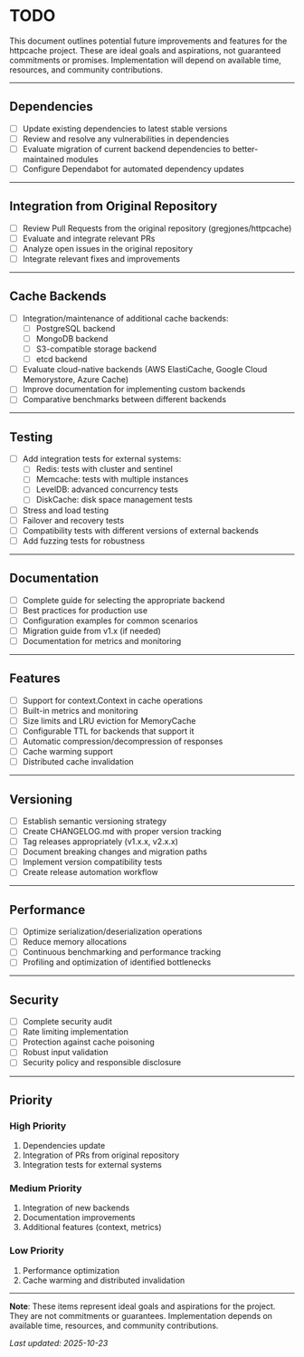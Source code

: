 # TODO

This document outlines potential future improvements and features for the httpcache project. These are ideal goals and aspirations, not guaranteed commitments or promises. Implementation will depend on available time, resources, and community contributions.

---

## Dependencies

- [ ] Update existing dependencies to latest stable versions
- [ ] Review and resolve any vulnerabilities in dependencies
- [ ] Evaluate migration of current backend dependencies to better-maintained modules
- [ ] Configure Dependabot for automated dependency updates

---

## Integration from Original Repository

- [ ] Review Pull Requests from the original repository (gregjones/httpcache)
- [ ] Evaluate and integrate relevant PRs
- [ ] Analyze open issues in the original repository
- [ ] Integrate relevant fixes and improvements

---

## Cache Backends

- [ ] Integration/maintenance of additional cache backends:
  - [ ] PostgreSQL backend
  - [ ] MongoDB backend
  - [ ] S3-compatible storage backend
  - [ ] etcd backend
- [ ] Evaluate cloud-native backends (AWS ElastiCache, Google Cloud Memorystore, Azure Cache)
- [ ] Improve documentation for implementing custom backends
- [ ] Comparative benchmarks between different backends

---

## Testing

- [ ] Add integration tests for external systems:
  - [ ] Redis: tests with cluster and sentinel
  - [ ] Memcache: tests with multiple instances
  - [ ] LevelDB: advanced concurrency tests
  - [ ] DiskCache: disk space management tests
- [ ] Stress and load testing
- [ ] Failover and recovery tests
- [ ] Compatibility tests with different versions of external backends
- [ ] Add fuzzing tests for robustness

---

## Documentation

- [ ] Complete guide for selecting the appropriate backend
- [ ] Best practices for production use
- [ ] Configuration examples for common scenarios
- [ ] Migration guide from v1.x (if needed)
- [ ] Documentation for metrics and monitoring

---

## Features

- [ ] Support for context.Context in cache operations
- [ ] Built-in metrics and monitoring
- [ ] Size limits and LRU eviction for MemoryCache
- [ ] Configurable TTL for backends that support it
- [ ] Automatic compression/decompression of responses
- [ ] Cache warming support
- [ ] Distributed cache invalidation

---

## Versioning

- [ ] Establish semantic versioning strategy
- [ ] Create CHANGELOG.md with proper version tracking
- [ ] Tag releases appropriately (v1.x.x, v2.x.x)
- [ ] Document breaking changes and migration paths
- [ ] Implement version compatibility tests
- [ ] Create release automation workflow

---

## Performance

- [ ] Optimize serialization/deserialization operations
- [ ] Reduce memory allocations
- [ ] Continuous benchmarking and performance tracking
- [ ] Profiling and optimization of identified bottlenecks

---

## Security

- [ ] Complete security audit
- [ ] Rate limiting implementation
- [ ] Protection against cache poisoning
- [ ] Robust input validation
- [ ] Security policy and responsible disclosure

---

## Priority

### High Priority

1. Dependencies update
2. Integration of PRs from original repository
3. Integration tests for external systems

### Medium Priority

1. Integration of new backends
2. Documentation improvements
3. Additional features (context, metrics)

### Low Priority

1. Performance optimization
2. Cache warming and distributed invalidation

---

**Note**: These items represent ideal goals and aspirations for the project. They are not commitments or guarantees. Implementation depends on available time, resources, and community contributions.

*Last updated: 2025-10-23*
